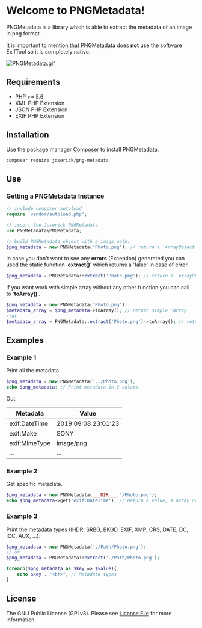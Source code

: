 ﻿# Welcome to PNGMetadata!

PNGMetadata is a library which is able to extract the metadata of an image in png format.

It is important to mention that PNGMetadata does **not** use the software ExifTool so it is completely native.

![PNGMetadata.gif](https://joserick.com/docs/pngmetadata/PNGMetadata.gif)

## Requirements
- PHP >= 5.6
- XML PHP Extension
- JSON PHP Extension
- EXIF PHP Extension

## Installation
Use the package manager [Composer](https://getcomposer.org/) to install PNGMetadata.
```bash
composer require joserick/png-metadata
```

## Use
### Getting a PNGMetadata Instance
```php
// include composer autoload
require 'vendor/autoload.php';

// import the Joserick PNGMetadata
use PNGMetadata\PNGMetadata;

// build PNGMetadata object with a image path.
$png_metadata = new PNGMetadata('Photo.png'); // return a 'ArrayObject' or 'Exception'
```
In case you don't want to see any **errors** (Exception) generated you can used the static function '**extract()**' which returns a 'false' in case of error.
```php
$png_metadata = PNGMetadata::extract('Photo.png'); // return a 'ArrayObject' or 'False'
```
If you want work with simple array without any other function you can call to '**toArray()**'.
```php
$png_metadata = new PNGMetadata('Photo.png');
$metadata_array = $png_metadata->toArray(); // return simple 'Array'
//or
$metadata_array = PNGMetadata::extract('Photo.png')->toArray(); // return simple 'Array'
```
## Examples
### Example 1
Print all the metadata.
```php
$png_metadata = new PNGMetadata('../Photo.png');
echo $png_metadata; // Print metadata in 2 colums.
```
Out:

| Metadata | Value |
|--|--|
| exif:DateTime | 2019:09:08 23:01:23 |
| exif:Make | SONY |
| exif:MimeType | image/png |
| ... | ... |
### Example 2
Get specific metadata.
```php
$png_metadata = new PNGMetadata(___DIR___.'/Photo.png');
echo $png_metadata->get('exif:DateTime'); // Return a value, a array or false.
```
### Example 3
Print the metadata types (IHDR, SRBG, BKGD, EXIF, XMP, CRS, DATE, DC, ICC, AUX, ...).
```php
$png_metadata = new PNGMetadata('./Path/Photo.png');
// or
$png_metadata = PNGMetadata::extract('./Path/Photo.png');

foreach($png_metadata as $key => $value){
	echo $key . "<br>"; // Metadata types
}
```
## License

The GNU Public License (GPLv3). Please see [License File](https://github.com/joserick/PNGMetadata/blob/master/LICENSE) for more information.
